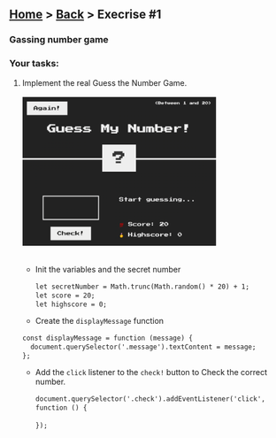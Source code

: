 ## [Home](../../../README.md) > [Back](../lesson.md) > Execrise #1

### Gassing number game

### Your tasks:

1. Implement the real Guess the Number Game.
   <br/><br/><img src="img.png" width="350"/><br/><br/>

   - Init the variables and the secret number
     ```
     let secretNumber = Math.trunc(Math.random() * 20) + 1;
     let score = 20;
     let highscore = 0;
     ```
   - Create the `displayMessage` function

   ```
   const displayMessage = function (message) {
     document.querySelector('.message').textContent = message;
   };
   ```

   - Add the `click` listener to the `check!` button to Check the correct number.

     ```
     document.querySelector('.check').addEventListener('click', function () {

     });
     ```
